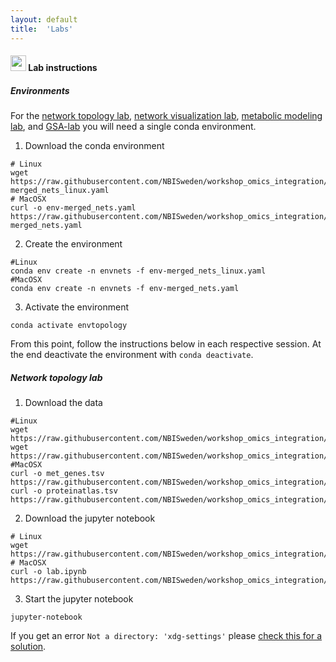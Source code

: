 ```yaml
---
layout: default
title:  'Labs'
---
```


#### <img border="0" src="https://www.svgrepo.com/show/7421/computer.svg" width="25" height="25"> Lab instructions

##### Environments
For the [network topology lab](#network-topology-lab), [network visualization lab](#network-visualization-lab), [metabolic modeling lab](#metabolic-modeling-lab), and [GSA-lab](#gsa-lab) you will need a single conda environment.

1. Download the conda environment
```
# Linux
wget https://raw.githubusercontent.com/NBISweden/workshop_omics_integration/master/environments/env-merged_nets_linux.yaml
# MacOSX
curl -o env-merged_nets.yaml https://raw.githubusercontent.com/NBISweden/workshop_omics_integration/master/environments/env-merged_nets.yaml
```

2. Create the environment
```
#Linux
conda env create -n envnets -f env-merged_nets_linux.yaml
#MacOSX
conda env create -n envnets -f env-merged_nets.yaml
```

3. Activate the environment
```
conda activate envtopology
```

From this point, follow the instructions below in each respective session. At the end deactivate the environment with `conda deactivate`.


##### Network topology lab

1. Download the data
```
#Linux
wget https://raw.githubusercontent.com/NBISweden/workshop_omics_integration/master/session_topology/data/met_genes.tsv
wget https://raw.githubusercontent.com/NBISweden/workshop_omics_integration/master/session_topology/data/proteinatlas.tsv
#MacOSX
curl -o met_genes.tsv https://raw.githubusercontent.com/NBISweden/workshop_omics_integration/master/session_topology/data/met_genes.tsv
curl -o proteinatlas.tsv https://raw.githubusercontent.com/NBISweden/workshop_omics_integration/master/session_topology/data/proteinatlas.tsv
```

2. Download the jupyter notebook
```
# Linux
wget https://raw.githubusercontent.com/NBISweden/workshop_omics_integration/master/session_topology/lab.ipynb
# MacOSX
curl -o lab.ipynb https://raw.githubusercontent.com/NBISweden/workshop_omics_integration/master/session_topology/lab.ipynb
```

3. Start the jupyter notebook
```
jupyter-notebook
```

If you get an error `Not a directory: 'xdg-settings'` please [check this for a solution](https://github.com/jupyter/notebook/issues/3746#issuecomment-444957821).